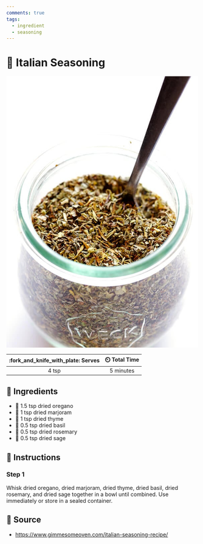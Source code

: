 ```yaml
---
comments: true
tags:
  - ingredient
  - seasoning
---
```

# :herb: Italian Seasoning

![Italian Seasoning](../../assets/images/italian-seasoning.jpg)

| :fork_and_knife_with_plate: Serves | :timer_clock: Total Time |
|:----------------------------------:|:-----------------------: |
| 4 tsp | 5 minutes |

## :salt: Ingredients

- :herb: 1.5 tsp dried oregano
- :herb: 1 tsp dried marjoram
- :herb: 1 tsp dried thyme
- :herb: 0.5 tsp dried basil
- :herb: 0.5 tsp dried rosemary
- :herb: 0.5 tsp dried sage

## :pencil: Instructions

### Step 1

Whisk dried oregano, dried marjoram, dried thyme, dried basil, dried rosemary, and dried sage together in a bowl until
combined. Use immediately or store in a sealed container.

## :link: Source

- <https://www.gimmesomeoven.com/italian-seasoning-recipe/>
